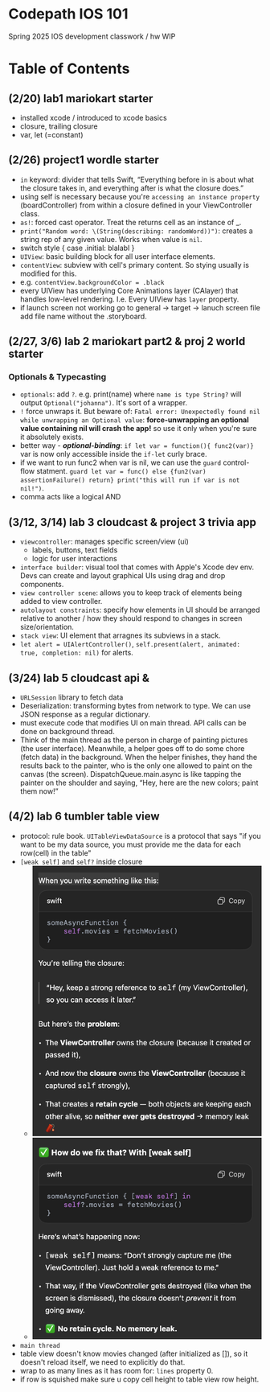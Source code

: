 
# Codepath IOS 101

Spring 2025 IOS development classwork / hw
WIP

# Table of Contents

## (2/20) lab1 mariokart starter

- installed xcode / introduced to xcode basics
- closure, trailing closure
- var, let (=constant)

## (2/26) project1 wordle starter
- `in` keyword: divider that tells Swift, “Everything before in is about what the closure takes in, and everything after is what the closure does.”
- using self is necessary because you're `accessing an instance property` (boardController) from within a closure defined in your ViewController class.
- `as!`: forced cast operator. Treat the returns cell as an instance of \_.
- `print("Random word: \(String(describing: randomWord))")`: creates a string rep of any given value. Works when value is `nil`.
- switch style {
case .initial:
blalabl
}
- `UIView`: basic building block for all user interface elements.
- `contentView`: subview with cell's primary content. So stying usually is modified for this.
- e.g. `contentView.backgroundColor = .black`
- every UIView has underlying Core Animations layer (CAlayer) that handles low-level rendering. I.e. Every UIView has `layer` property.
- if launch screen not working go to general -> target -> lanuch screen file add file name without the .storyboard.

## (2/27, 3/6) lab 2  mariokart part2 & proj 2 world starter

### Optionals & Typecasting
- `optionals`: add `?`. e.g. print(name) where `name is type String?` will output `Optional("johanna")`. It's sort of a wrapper.
- `!` force unwraps it. But beware of: `Fatal error: Unexpectedly found nil while unwrapping an Optional value`: **force-unwrapping an optional value containing nil will crash the app!** so use it only when you're sure it absolutely exists.
- better way - ***optional-binding***: `if let var = function(){ func2(var)}` var is now only accessible inside the `if-let` curly brace. 
- if we want to run func2 when var is nil, we can use the `guard` control-flow statment. `guard let var = func() else {fun2(var) assertionFailure() return} print("this will run if var is not nil!")`.
- comma acts like a logical AND

## (3/12, 3/14) lab 3 cloudcast & project 3 trivia app
- `viewcontroller`: manages specific screen/view (ui)
    - labels, buttons, text fields
    - logic for user interactions
-  `interface builder`: visual tool that comes with Apple's Xcode dev env. Devs can create and layout graphical UIs using drag and drop components.
- `view controller scene`: allows you to keep track of elements being added to view controller. 
- `autolayout constraints`: specify how elements in UI should be arranged relative to another / how they should respond to changes in screen size/orientation.  
- `stack view`: UI element that arragnes its subviews in a stack. 
- `let alert = UIAlertController()`, `self.present(alert, animated: true, completion: nil)` for alerts.


## (3/24) lab 5 cloudcast api &
- `URLSession` library to fetch data
- Deserialization: transforming bytes from network to type. We can use JSON response as a regular dictionary. 
- must execute code that modifies UI on main thread. API calls can be done on background thread.
- Think of the main thread as the person in charge of painting pictures (the user interface). Meanwhile, a helper goes off to do some chore (fetch data) in the background. When the helper finishes, they hand the results back to the painter, who is the only one allowed to paint on the canvas (the screen). DispatchQueue.main.async is like tapping the painter on the shoulder and saying, “Hey, here are the new colors; paint them now!”


## (4/2) lab 6 tumbler table view
- protocol: rule book. `UITableViewDataSource` is a protocol that says "if you want to be my data source, you must provide me the data for each row(cell) in the table"
- `[weak self]` and `self?` inside closure
    - ![img](./assets/1.png)
    - ![img](./assets/2.png)
- `main thread`
- table view doesn't know movies changed (after initialized as []), so it doesn't reload itself, we need to explicitly do that.
- wrap to as many lines as it has room for: `lines` property 0. 
- if row is squished make sure u copy cell height to table view row height. 